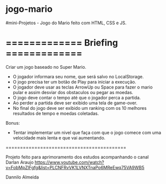 # jogo-mario
 #mini-Projetos - Jogo do Mario feito com HTML, CSS e JS.

============= Briefing =============
====================================

Criar um jogo baseado no Super Mario.
* O jogador informara seu nome, que será salvo no LocalStorage.
* O jogo precisa ter um botão de Play para iniciar a execução.
* O jogador deve usar as teclas ArrowUp ou Space para fazer o mario pular e assim desviar dos obstaculos ou pegar as moedas.
* O jogo deve contar o tempo até que o jogador perca a partida.
* Ao perder a partida deve ser exibido uma tela de game-over.
* No final do jogo deve ser exibido um ranking com os 10 melhores resultados de tempo e moedas coletadas.

Bonus:
* Tentar implementar um nivel que faça com que o jogo comece com uma velocidade mais lenta e que vai aumentando.


==========================================

Projeto feito para aprimoramento dos estudos acompanhando o canal Darlan Araujo https://www.youtube.com/watch?v=FobMpZIFgfg&list=PLCNFRvVK1LVNXTnaPo6MReEwq75VA9WB5


Dannilo Almeida

